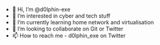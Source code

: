 - 👋 Hi, I’m @d0lphin-exe
- 👀 I’m interested in cyber and tech stuff
- 🌱 I’m currently learning home network and virtualisation
- 💞️ I’m looking to collaborate on Git or Twitter
- 📫 How to reach me - d0lphin_exe on Twitter 

<!---
d0lphin-exe/d0lphin-exe is a ✨ special ✨ repository because its `README.md` (this file) appears on your GitHub profile.
You can click the Preview link to take a look at your changes.
--->
